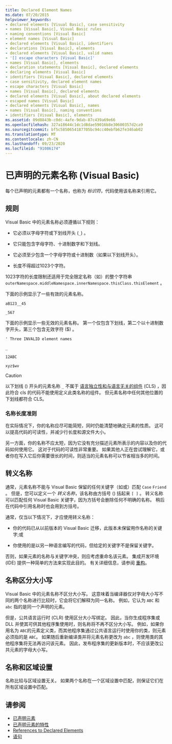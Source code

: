 ```yaml
---
title: Declared Element Names
ms.date: 07/20/2015
helpviewer_keywords:
- declared elements [Visual Basic], case sensitivity
- names [Visual Basic], Visual Basic rules
- naming conventions [Visual Basic]
- element names [Visual Basic]
- declared elements [Visual Basic], identifiers
- declarations [Visual Basic], elements
- declared elements [Visual Basic], valid names
- '[] escape characters [Visual Basic]'
- names [Visual Basic], elements
- declaration statements [Visual Basic], declared elements
- declaring elements [Visual Basic]
- identifiers [Visual Basic], declared elements
- case sensitivity, declared element names
- escape characters [Visual Basic]
- names [Visual Basic], declared elements
- declared elements [Visual Basic], about declared elements
- escaped names [Visual Basic]
- declared elements [Visual Basic], names
- names [Visual Basic], naming conventions
- identifiers [Visual Basic], elements
ms.assetid: 09d8843b-c0dc-4afe-9dab-87c439a69e66
ms.openlocfilehash: 327a18644c1dc1d8dae59016b8e30600357d2ca9
ms.sourcegitcommit: bf5c5850654187705bc94cc40ebfb62fe346ab02
ms.translationtype: MT
ms.contentlocale: zh-CN
ms.lasthandoff: 09/23/2020
ms.locfileid: "91086174"
---
```

# <a name="declared-element-names-visual-basic"></a>已声明的元素名称 (Visual Basic)

每个已声明的元素都有一个名称，也称为 *标识符*，代码使用该名称来引用它。  
  
## <a name="rules"></a>规则  

 Visual Basic 中的元素名称必须遵循以下规则：  
  
- 它必须以字母字符或下划线开头 (`_`) 。  
  
- 它只能包含字母字符、十进制数字和下划线。  
  
- 它必须至少包含一个字母字符或十进制数（如果以下划线开头）。  
  
- 长度不得超过1023个字符。  
  
 1023字符的长度限制还适用于完全限定名称（如）的整个字符串 `outerNamespace.middleNamespace.innerNamespace.thisClass.thisElement` 。  
  
 下面的示例显示了一些有效的元素名称。  
  
 `aB123__45`  
  
 `_567`  
  
 下面的示例显示一些无效的元素名称。 第一个仅包含下划线，第二个以十进制数字开头，第三个包含无效字符 ($) 。  
  
 `' Three INVALID element names`  
  
 `_`  
  
 `12ABC`  
  
 `xyz$wv`  
  
> [!CAUTION]
> 以下划线 () 开头的元素名称 `_` 不属于 [语言独立性和与语言无关的组件](../../../../standard/language-independence-and-language-independent-components.md) (CLS) ，因此符合 cls 的代码不能使用定义此类名称的组件。 但元素名称中任何其他位置的下划线都符合 CLS。  
  
### <a name="name-length-guidelines"></a>名称长度准则  

 在实际情况下，你的名称应尽可能简短，同时仍能清楚地确定元素的性质。 这可以提高代码的可读性，并减少行长度和源文件大小。  
  
 另一方面，你的名称不应太短，因为它没有充分描述元素所表示的内容以及你的代码如何使用它。 这对于代码的可读性非常重要。 如果其他人正在尝试理解它，或者你在写入它后你需要很长的时间，则适当的元素名称可以节省相当多的时间。  
  
## <a name="escaped-names"></a>转义名称  

 通常，元素名称不能与 Visual Basic 保留的任何关键字（如或）匹配 `Case` `Friend` 。 但是，您可以定义一个 *转义名称*，该名称由方括号 () 括起来 `[ ]` 。 转义名称可以匹配任何 Visual Basic 关键字，因为方括号会删除任何不明确的名称。 稍后在代码中引用名称时也会用到方括号。  
  
 通常，仅当以下情况下，才应使用转义名称：  
  
- 你的代码已从以前版本的 Visual Basic 迁移，此版本未保留用作名称的关键字;或  
  
- 你使用的是以另一种语言编写的代码，但给定的关键字不是保留关键字。  
  
 否则，如果元素的名称与关键字冲突，则应考虑重命名该元素。 集成开发环境 (IDE) 提供一种简单的方法来实现此目的。 有关详细信息，请参阅 [重构](/visualstudio/ide/refactoring-in-visual-studio)。  
  
## <a name="case-sensitivity-in-names"></a>名称区分大小写  

 Visual Basic 中的元素名称不区分大小写。 这意味着当编译器仅对字母大小写不同的两个名称进行比较时，它会将它们解释为同一名称。 例如，它认为 `ABC` 和 `abc` 指的是同一个声明的元素。  
  
 但是，公共语言运行时 (CLR) 使用区分大小写绑定。 因此，当你生成程序集或 DLL 并使其可供其他程序集使用时，则名称将不再不区分大小写。 例如，如果你用名为 `ABC`的元素定义类，而其他程序集通过公共语言运行时使用你的类，则元素必须指的是 `ABC`。 如果随后重新编译类并将元素名称更改为 `abc` ，则使用类的其他程序集将无法再访问该元素。 因此，发布程序集的更新版本时，不应该更改公共元素的字母大小写。  
  
## <a name="names-and-locales"></a>名称和区域设置  

 名称比较与区域设置无关。 如果两个名称在一个区域设置中匹配，则保证它们在所有区域设置中匹配。  
  
## <a name="see-also"></a>请参阅

- [已声明元素](index.md)
- [已声明元素的特性](declared-element-characteristics.md)
- [References to Declared Elements](references-to-declared-elements.md)
- [语句](../../../language-reference/statements/index.md)

